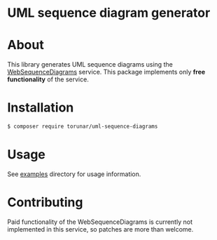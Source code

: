 # UML sequence diagram generator

# About

This library generates UML sequence diagrams using the [WebSequenceDiagrams](https://www.websequencediagrams.com/) service. This package implements only **free functionality** of the service.

# Installation

```bash
$ composer require torunar/uml-sequence-diagrams
```

# Usage

See [examples](./examples) directory for usage information.

# Contributing

Paid functionality of the WebSequenceDiagrams is currently not implemented in this service, so patches are more than welcome.
